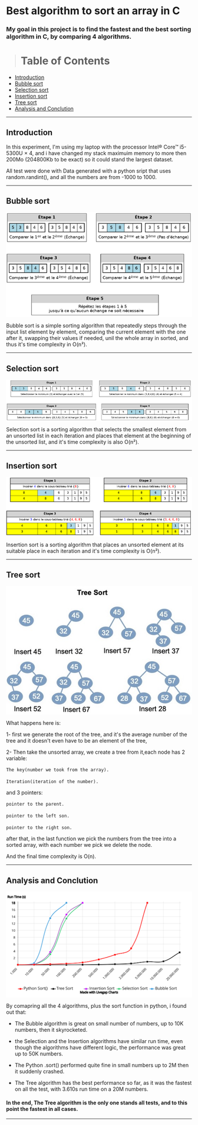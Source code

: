 # Best algorithm to sort an array in C


### My goal in this project is to find the fastest and the best sorting algorithm in C, by comparing 4 algorithms.

># Table of Contents

* [Introduction](#Introduction)
* [Bubble sort](#Bubble-sort)
* [Selection sort](#Selection-sort)
* [Insertion sort](#nsertion-sort)
* [Tree sort](#Tree-sort)
* [Analysis and Conclution](#Analysis-and-Conclution)


----




## Introduction
In this experiment, I'm using my laptop with the processor Intel® Core™ i5-5300U × 4, and i have changed my stack maximuim memory to more then 200Mo (204800Kb to be exact) so it could stand the largest dataset.

All test were done with Data generated with a python sript that uses random.randint(), and all the numbers are from -1000 to 1000.

---
## Bubble sort

<a href="Bubble sort"><img src="./pic/pic_1.png" align="middle"></a>

Bubble sort is a simple sorting algorithm that repeatedly steps through the input list element by element, comparing the current element with the one after it, swapping their values if needed, unil the whole array in sorted, 
and thus it's time complexity in O(n²).



---

## Selection sort

<a href="Bubble sort"><img src="./pic/pic_2.png" align="middle"></a>

Selection sort is a sorting algorithm that selects the smallest element from an unsorted list in each iteration and places that element at the beginning of the unsorted list,
and it's time complexity is also O(n²).

 

---


## Insertion sort

<a href="Bubble sort"><img src="./pic/pic_3.png" align="middle"></a>

Insertion sort is a sorting algorithm that places an unsorted element at its suitable place in each iteration and it's time complexity is O(n²).


 
---

## Tree sort

 <a href="alternative text"><img src="./pic/pic_4.jpeg" align="middle"></a>

What happens here is: 

1- first  we generate the root of the tree, and it's the average number of the tree and it doesn't even have to be an element of the tree, 

2- Then take the unsorted array, we create a tree from it,each node has 2 variable: 

    The key(number we took from the array).

    Iteration(iteration of the number).

and 3 pointers: 

    pointer to the parent.
    
    pointer to the left son.
    
    pointer to the right son.

after that, in the last function we pick the numbers from the tree into a sorted array, with each number we pick we delete the node.


And the final time complexity is O(n).



---
## Analysis and Conclution
 <a href="alternative text"><img src="./pic/chart.svg" align="middle"></a>

By comapring all the 4 algorithms, plus the sort function in python, i found out that:

+ The Bubble algorithm is great on small number of numbers, up to 10K numbers, then it skyrocketed.

+ the Selection and the Insertion algorithms have similar run time, even though the algorithms have different logic, the performance was great up to 50K numbers.

+ The Python .sort() performed quite fine in small numbers up to 2M then it suddenly crashed.

+ The Tree algorithm has the best performance so far, as it was the fastest on all the test, with 3.610s run time on a 20M numbers.


#### In the end, The Tree algorithm is the only one stands all tests, and to this point the fastest in all cases.



---

